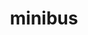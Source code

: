 ---
layout: travel&places
title: minibus
emoji: minibus
permalink: 🚐.html
image: assets/img/3moji/minibus.png
---